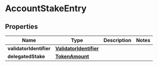 

# AccountStakeEntry


## Properties

Name | Type | Description | Notes
------------ | ------------- | ------------- | -------------
**validatorIdentifier** | [**ValidatorIdentifier**](ValidatorIdentifier.md) |  | 
**delegatedStake** | [**TokenAmount**](TokenAmount.md) |  | 



